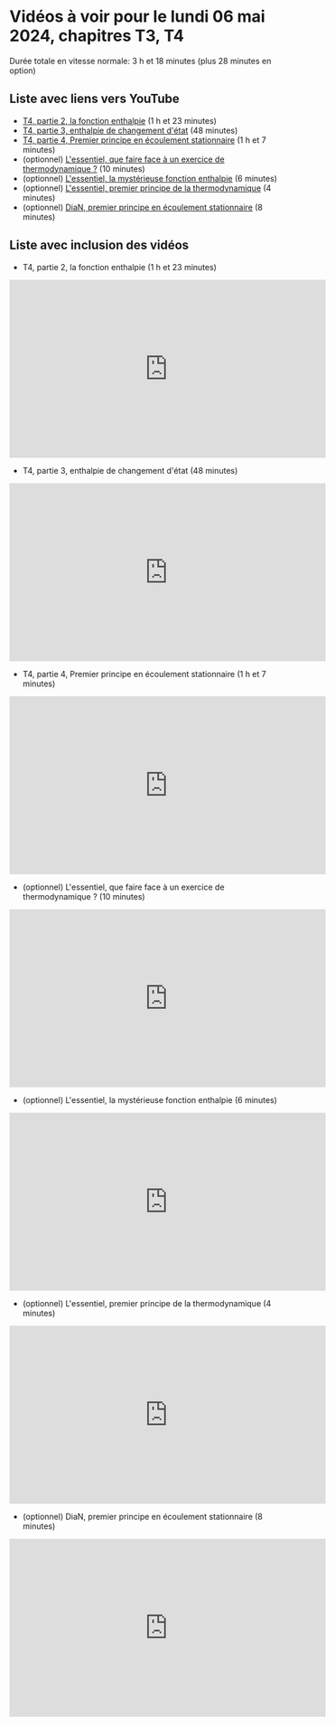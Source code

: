 
# Vidéos à voir pour le lundi 06 mai 2024, chapitres T3, T4

Durée totale en vitesse normale: 3 h et 18 minutes (plus 28 minutes en option)

## Liste avec liens vers YouTube

*  [T4, partie 2, la fonction enthalpie](https://youtu.be/tB-L3UYWwlg) (1 h et 23 minutes)
*  [T4, partie 3, enthalpie de changement d'état](https://youtu.be/nIGE2dd1Ikk) (48 minutes)
*  [T4, partie 4, Premier principe en écoulement stationnaire](https://youtu.be/dY_RP5nvKag) (1 h et 7 minutes)
* (optionnel) [L'essentiel, que faire face à un exercice de thermodynamique ?](https://youtu.be/eym5KnCWD10) (10 minutes)
* (optionnel) [L'essentiel, la mystérieuse fonction enthalpie](https://youtu.be/rpIq472lq4g) (6 minutes)
* (optionnel) [L'essentiel, premier principe de la thermodynamique](https://youtu.be/WT5vlr94fKc) (4 minutes)
* (optionnel) [DiaN, premier principe en écoulement stationnaire](https://youtu.be/NDvnm8X7cCo) (8 minutes)

## Liste avec inclusion des vidéos

*  T4, partie 2, la fonction enthalpie (1 h et 23 minutes)

 <div style="text-align:center">
<iframe width="560" height="315" src="https://www.youtube.com/embed/tB-L3UYWwlg" title="YouTube video player" frameborder="0" allow="accelerometer; autoplay; clipboard-write; encrypted-media; gyroscope; picture-in-picture" allowfullscreen></iframe>
</div>
 

*  T4, partie 3, enthalpie de changement d'état (48 minutes)

 <div style="text-align:center">
<iframe width="560" height="315" src="https://www.youtube.com/embed/nIGE2dd1Ikk" title="YouTube video player" frameborder="0" allow="accelerometer; autoplay; clipboard-write; encrypted-media; gyroscope; picture-in-picture" allowfullscreen></iframe>
</div>
 

*  T4, partie 4, Premier principe en écoulement stationnaire (1 h et 7 minutes)

 <div style="text-align:center">
<iframe width="560" height="315" src="https://www.youtube.com/embed/dY_RP5nvKag" title="YouTube video player" frameborder="0" allow="accelerometer; autoplay; clipboard-write; encrypted-media; gyroscope; picture-in-picture" allowfullscreen></iframe>
</div>
 

* (optionnel) L'essentiel, que faire face à un exercice de thermodynamique ? (10 minutes)

 <div style="text-align:center">
<iframe width="560" height="315" src="https://www.youtube.com/embed/eym5KnCWD10" title="YouTube video player" frameborder="0" allow="accelerometer; autoplay; clipboard-write; encrypted-media; gyroscope; picture-in-picture" allowfullscreen></iframe>
</div>
 

* (optionnel) L'essentiel, la mystérieuse fonction enthalpie (6 minutes)

 <div style="text-align:center">
<iframe width="560" height="315" src="https://www.youtube.com/embed/rpIq472lq4g" title="YouTube video player" frameborder="0" allow="accelerometer; autoplay; clipboard-write; encrypted-media; gyroscope; picture-in-picture" allowfullscreen></iframe>
</div>
 

* (optionnel) L'essentiel, premier principe de la thermodynamique (4 minutes)

 <div style="text-align:center">
<iframe width="560" height="315" src="https://www.youtube.com/embed/WT5vlr94fKc" title="YouTube video player" frameborder="0" allow="accelerometer; autoplay; clipboard-write; encrypted-media; gyroscope; picture-in-picture" allowfullscreen></iframe>
</div>
 

* (optionnel) DiaN, premier principe en écoulement stationnaire (8 minutes)

 <div style="text-align:center">
<iframe width="560" height="315" src="https://www.youtube.com/embed/NDvnm8X7cCo" title="YouTube video player" frameborder="0" allow="accelerometer; autoplay; clipboard-write; encrypted-media; gyroscope; picture-in-picture" allowfullscreen></iframe>
</div>
 

